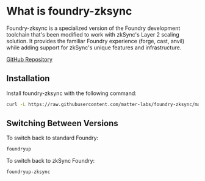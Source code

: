 # What is foundry-zksync

Foundry-zksync is a specialized version of the Foundry development toolchain that's been modified to work with zkSync's Layer 2 scaling solution. It provides the familiar Foundry experience (forge, cast, anvil) while adding support for zkSync's unique features and infrastructure.

[GitHub Repository](https://github.com/matter-labs/foundry-zksync/tree/main?tab=readme-ov-file)

## Installation

Install foundry-zksync with the following command:

```bash
curl -L https://raw.githubusercontent.com/matter-labs/foundry-zksync/main/install-foundry-zksync | bash
```

## Switching Between Versions

To switch back to standard Foundry:
```bash
foundryup
```

To switch back to zkSync Foundry:
```bash
foundryup-zksync
```